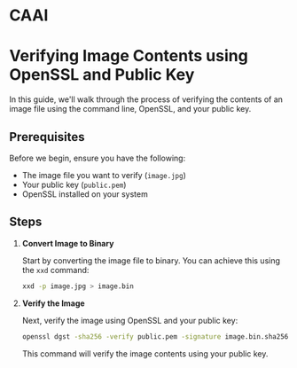 # CAAI
# Verifying Image Contents using OpenSSL and Public Key

In this guide, we'll walk through the process of verifying the contents of an image file using the command line, OpenSSL, and your public key.

## Prerequisites

Before we begin, ensure you have the following:

- The image file you want to verify (`image.jpg`)
- Your public key (`public.pem`)
- OpenSSL installed on your system

## Steps

1. **Convert Image to Binary**

   Start by converting the image file to binary. You can achieve this using the `xxd` command:

   ```bash
   xxd -p image.jpg > image.bin

2. **Verify the Image**

   Next, verify the image using OpenSSL and your public key:

   ```bash
   openssl dgst -sha256 -verify public.pem -signature image.bin.sha256 image.bin
   ```

   This command will verify the image contents using your public key.
